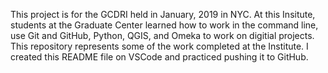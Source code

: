 This project is for the GCDRI held in January, 2019 in NYC.  At this Insitute, students at the Graduate Center learned how to work in the command line, use Git and GitHub, Python, QGIS, and Omeka to work on digitial projects.  This repository represents some of the work completed at the Institute.  I created this README file on VSCode and practiced pushing it to GitHub. 